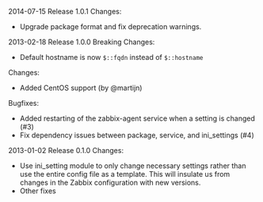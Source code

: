 2014-07-15 Release 1.0.1
Changes:
- Upgrade package format and fix deprecation warnings.

2013-02-18 Release 1.0.0
Breaking Changes:
- Default hostname is now `$::fqdn` instead of `$::hostname`

Changes:
- Added CentOS support (by @martijn)

Bugfixes:
- Added restarting of the zabbix-agent service when a setting is changed (#3)
- Fix dependency issues between package, service, and ini_settings (#4)

2013-01-02 Release 0.1.0
Changes:
- Use ini_setting module to only change necessary settings rather than use
the entire config file as a template. This will insulate us from changes in the 
Zabbix configuration with new versions.
- Other fixes